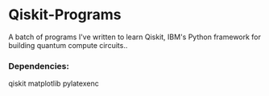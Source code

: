 # Qiskit-Programs
A batch of programs I've written to learn Qiskit, IBM's Python framework for building quantum compute circuits..

### Dependencies:
qiskit
matplotlib
pylatexenc